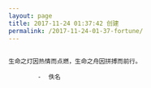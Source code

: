 ```yaml
---
layout: page
title: 2017-11-24 01:37:42 创建
permalink: /2017-11-24-01-37-fortune/
---
```

```

生命之灯因热情而点燃，生命之舟因拼搏而前行。

        -  佚名

```
